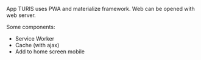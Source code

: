 App TURIS uses PWA and materialize framework. Web can be opened with web server.

Some components:
  - Service Worker
  - Cache (with ajax)
  - Add to home screen mobile
